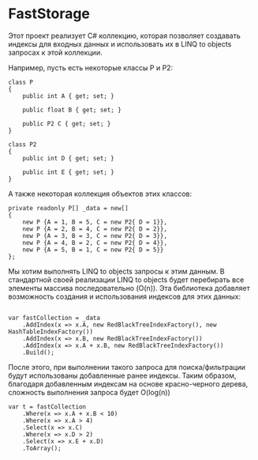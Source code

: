 # FastStorage

Этот проект реализует C\# коллекцию, которая позволяет создавать индексы для входных данных и использовать их в LINQ to objects запросах к этой коллекции.

Например, пусть есть некоторые классы P и P2:

```CSharp
class P
{
    public int A { get; set; }

    public float B { get; set; }

    public P2 C { get; set; }
}

class P2
{
    public int D { get; set; }

    public int E { get; set; }
}
```
А также некоторая коллекция объектов этих классов:

```CSharp
private readonly P[] _data = new[]
{
    new P {A = 1, B = 5, C = new P2{ D = 1}},
    new P {A = 2, B = 4, C = new P2{ D = 2}},
    new P {A = 3, B = 3, C = new P2{ D = 3}},
    new P {A = 4, B = 2, C = new P2{ D = 4}},
    new P {A = 5, B = 1, C = new P2{ D = 5}}
};
```
Мы хотим выполнять LINQ to objects запросы к этим данным. 
В стандартной своей реализации LINQ to objects будет перебирать все элементы массива последовательно (O(n)). 
Эта библиотека добавляет возможность создания и использования индексов для этих данных:

```CSharp

var fastCollection = _data
    .AddIndex(x => x.A, new RedBlackTreeIndexFactory(), new HashTableIndexFactory())
    .AddIndex(x => x.B, new RedBlackTreeIndexFactory())
    .AddIndex(x => x.A + x.B, new RedBlackTreeIndexFactory())
    .Build();
```

После этого, при выполнении такого запроса для поиска/фильтрации будут использованы добавленные ранее индексы.
Таким образом, благодаря добавленным индексам на основе красно-черного дерева, сложность выполнения запроса будет O(log(n))

```CSharp
var t = fastCollection
    .Where(x => x.A + x.B < 10)
    .Where(x => x.A > 4)
    .Select(x => x.C)
    .Where(x => x.D > 2)
    .Select(x => x.E + x.D)
    .ToArray();
```

